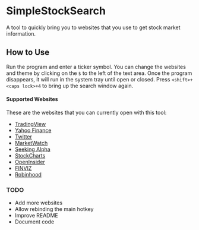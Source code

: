 # SimpleStockSearch
A tool to quickly bring you to websites that you use to get stock market information.

## How to Use
Run the program and enter a ticker symbol. You can change the websites and theme by clicking on the `$` to the left of the text area. Once the program disappears, it will run in the system tray until open or closed. Press `<shift>+<caps lock>+4` to bring up the search window again.

#### Supported Websites
These are the websites that you can currently open with this tool:
* [TradingView](https://tradingview.com)
* [Yahoo Finance](https://finance.yahoo.com)
* [Twitter](https://twitter.com)
* [MarketWatch](https://marketwatch.com)
* [Seeking Alpha](https://seekingalpha.com)
* [StockCharts](https://stockcharts.com)
* [OpenInsider](https://openinsider.com)
* [FINVIZ](https://finviz.com)
* [Robinhood](https://robinhood.com)

### TODO
* Add more websites
* Allow rebinding the main hotkey
* Improve README
* Document code
